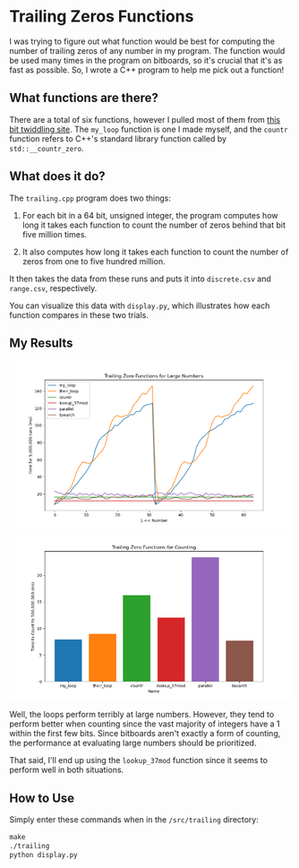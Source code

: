 # Trailing Zeros Functions

I was trying to figure out what function would be best for computing
the number of trailing zeros of any number in my program. The
function would be used many times in the program on bitboards, so
it's crucial that it's as fast as possible. So, I wrote a C++ program to
help me pick out a function!

## What functions are there?

There are a total of six functions, however I pulled most of them from
[this bit twiddling site](https://graphics.stanford.edu/~seander/bithacks.html).
The `my_loop` function is one I made myself, and the `countr` 
function refers to C++'s standard library function called by 
`std::__countr_zero`.

## What does it do?

The `trailing.cpp` program does two things:

1. For each bit in a 64 bit, unsigned integer, the program computes how 
long it takes each function to count the number of zeros behind that bit
five million times.

2. It also computes how long it takes each function to count the number of 
zeros from one to five hundred million.

It then takes the data from these runs and puts it into `discrete.csv` and 
`range.csv`, respectively.

You can visualize this data with `display.py`, which illustrates how each 
function compares in these two trials.

## My Results

![first trial results](discrete.png)
![first trial results](range.png)

Well, the loops perform terribly at large numbers. However, they tend to 
perform better when counting since the vast majority of integers have a 1 
within the first few bits. Since bitboards aren't exactly a form of 
counting, the performance at evaluating large numbers should be 
prioritized.

That said, I'll end up using the `lookup_37mod` function since it seems to 
perform well in both situations.

## How to Use

Simply enter these commands when in the `/src/trailing` directory:

```
make
./trailing
python display.py
```